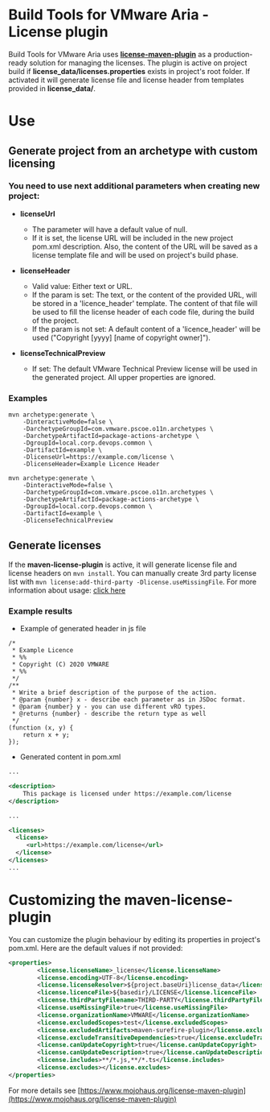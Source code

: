 # Build Tools for VMware Aria - License plugin

Build Tools for VMware Aria uses **[license-maven-plugin](https://www.mojohaus.org/license-maven-plugin/index.html)** as a production-ready solution for managing the licenses.
The plugin is active on project build if **license_data/licenses.properties** exists in project's root folder.
If activated it will generate license file and license header from templates provided in **license_data/**.

# Use

## Generate project from an archetype with custom licensing
### You need to use next additional parameters when creating new project:

* **licenseUrl**
  * The parameter will have a default value of null.
  * If it is set, the license URL will be included in the new project pom.xml description.
  Also, the content of the URL will be saved as a license template file and will be used on project's build phase.

* **licenseHeader**
  * Valid value: Either text or URL.
  * If the param is set: The text, or the content of the provided URL, will be stored in a 'licence_header' template. The content of that file will be used to fill the license header of each code file, during the build of the project.
  * If the param is not set: A default content of a 'licence_header' will be used ("Copyright [yyyy] [name of copyright owner]").

* **licenseTechnicalPreview**
  * If set: The default VMware Technical Preview license will be used in the generated project. All upper properties are ignored.

### Examples
```shell script
mvn archetype:generate \
    -DinteractiveMode=false \
    -DarchetypeGroupId=com.vmware.pscoe.o11n.archetypes \
    -DarchetypeArtifactId=package-actions-archetype \
    -DgroupId=local.corp.devops.common \
    -DartifactId=example \
    -DlicenseUrl=https://example.com/license \
    -DlicenseHeader=Example Licence Header
```
```shell script
mvn archetype:generate \
    -DinteractiveMode=false \
    -DarchetypeGroupId=com.vmware.pscoe.o11n.archetypes \
    -DarchetypeArtifactId=package-actions-archetype \
    -DgroupId=local.corp.devops.common \
    -DartifactId=example \
    -DlicenseTechnicalPreview
```
## Generate licenses
If the **maven-license-plugin** is active, it will generate license file and license headers on ```mvn install```.
You can manually create 3rd party license list with ```mvn license:add-third-party -Dlicense.useMissingFile```.
For more information about usage: [click here](https://www.mojohaus.org/license-maven-plugin/usage.html)
### Example results
* Example of generated header in js file
```jshelllanguage
/*
 * Example Licence
 * %%
 * Copyright (C) 2020 VMWARE
 * %%
 */
/**
 * Write a brief description of the purpose of the action.
 * @param {number} x - describe each parameter as in JSDoc format.
 * @param {number} y - you can use different vRO types.
 * @returns {number} - describe the return type as well
 */
(function (x, y) {
    return x + y;
});
```
* Generated content in pom.xml
```xml
...

<description>
	This package is licensed under https://example.com/license
</description>

...

<licenses>
  <license>
     <url>https://example.com/license</url>
  </license>
</licenses>
...
```

# Customizing the maven-license-plugin

You can customize the plugin behaviour by editing its properties in project's pom.xml. Here are the default values if not provided:
```xml
<properties>
        <license.licenseName>_license</license.licenseName>
        <license.encoding>UTF-8</license.encoding>
        <license.licenseResolver>${project.baseUri}license_data</license.licenseResolver>
        <license.licenceFile>${basedir}/LICENSE</license.licenceFile>
        <license.thirdPartyFilename>THIRD-PARTY</license.thirdPartyFilename>
        <license.useMissingFile>true</license.useMissingFile>
        <license.organizationName>VMWARE</license.organizationName>
        <license.excludedScopes>test</license.excludedScopes>
        <license.excludedArtifacts>maven-surefire-plugin</license.excludedArtifacts>
        <license.excludeTransitiveDependencies>true</license.excludeTransitiveDependencies>
        <license.canUpdateCopyright>true</license.canUpdateCopyright>
        <license.canUpdateDescription>true</license.canUpdateDescription>
        <license.includes>**/*.js,**/*.ts</license.includes>
        <license.excludes></license.excludes>
</properties>
```
For more details see [https://www.mojohaus.org/license-maven-plugin](https://www.mojohaus.org/license-maven-plugin)